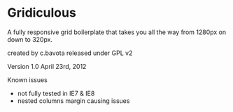 Gridiculous
===========

A fully responsive grid boilerplate that takes you all the way from 1280px on down to 320px.

created by c.bavota
released under GPL v2

Version 1.0
April 23rd, 2012

Known issues
 - not fully tested in IE7 & IE8
 - nested columns margin causing issues